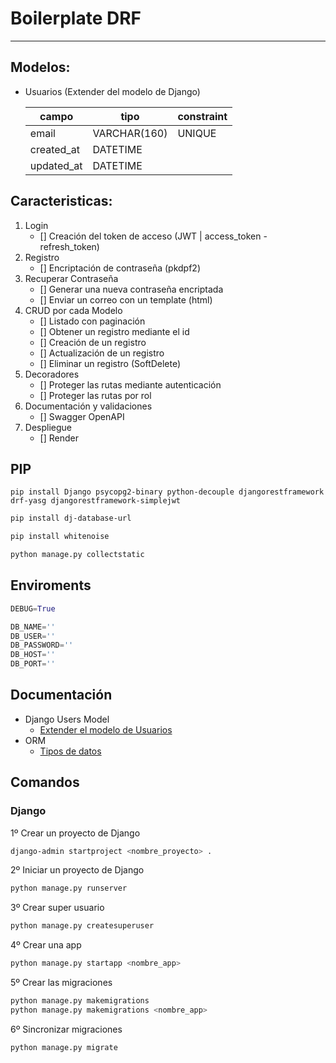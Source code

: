 # Boilerplate DRF

---

## Modelos:

- Usuarios (Extender del modelo de Django)

  | campo      | tipo         | constraint |
  | ---------- | ------------ | ---------- |
  | email      | VARCHAR(160) | UNIQUE     |
  | created_at | DATETIME     |            |
  | updated_at | DATETIME     |            |

## Caracteristicas:

1. Login
   - [] Creación del token de acceso (JWT | access_token - refresh_token)
2. Registro
   - [] Encriptación de contraseña (pkdpf2)
3. Recuperar Contraseña
   - [] Generar una nueva contraseña encriptada
   - [] Enviar un correo con un template (html)
4. CRUD por cada Modelo
   - [] Listado con paginación
   - [] Obtener un registro mediante el id
   - [] Creación de un registro
   - [] Actualización de un registro
   - [] Eliminar un registro (SoftDelete)
5. Decoradores
   - [] Proteger las rutas mediante autenticación
   - [] Proteger las rutas por rol
6. Documentación y validaciones
   - [] Swagger OpenAPI
7. Despliegue
   - [] Render

## PIP

```ssh
pip install Django psycopg2-binary python-decouple djangorestframework drf-yasg djangorestframework-simplejwt 

```

```zsh
pip install dj-database-url

pip install whitenoise

python manage.py collectstatic
```


## Enviroments

```py
DEBUG=True

DB_NAME=''
DB_USER=''
DB_PASSWORD=''
DB_HOST=''
DB_PORT=''
```

## Documentación

- Django Users Model
  - [Extender el modelo de Usuarios](https://docs.djangoproject.com/en/4.2/topics/auth/customizing/#substituting-a-custom-user-model)
- ORM
  - [Tipos de datos](https://docs.djangoproject.com/en/4.2/ref/models/fields/#field-types)

## Comandos

### Django

1º Crear un proyecto de Django

```sh
django-admin startproject <nombre_proyecto> .
```

2º Iniciar un proyecto de Django

```sh
python manage.py runserver
```

3º Crear super usuario

```sh
python manage.py createsuperuser
```

4º Crear una app

```sh
python manage.py startapp <nombre_app>
```

5º Crear las migraciones

```sh
python manage.py makemigrations
python manage.py makemigrations <nombre_app>
```

6º Sincronizar migraciones

```sh
python manage.py migrate
```